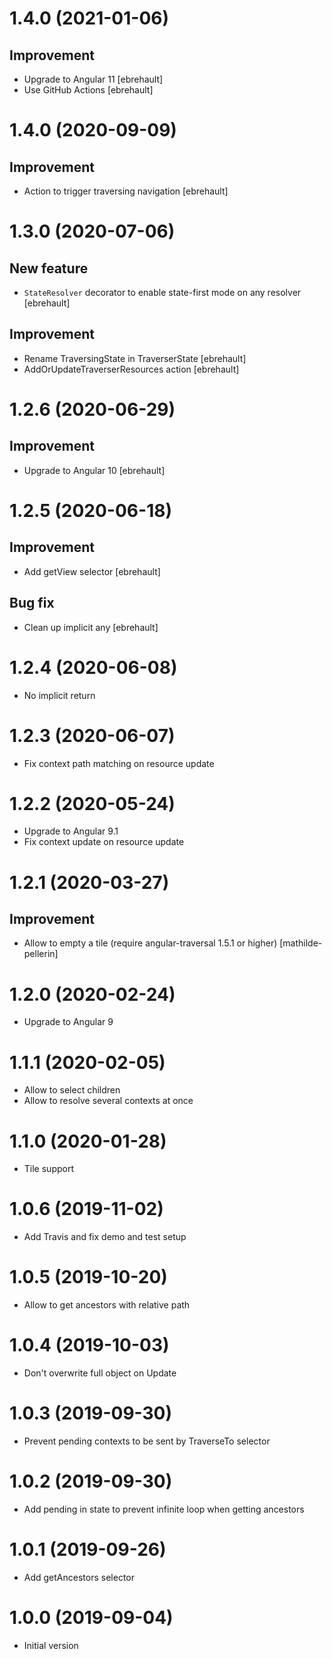 # 1.4.0 (2021-01-06)

## Improvement

-   Upgrade to Angular 11 [ebrehault]
-   Use GitHub Actions [ebrehault]

# 1.4.0 (2020-09-09)

## Improvement

-   Action to trigger traversing navigation [ebrehault]

# 1.3.0 (2020-07-06)

## New feature

-   `StateResolver` decorator to enable state-first mode on any resolver [ebrehault]

## Improvement

-   Rename TraversingState in TraverserState [ebrehault]
-   AddOrUpdateTraverserResources action [ebrehault]

# 1.2.6 (2020-06-29)

## Improvement

-   Upgrade to Angular 10 [ebrehault]

# 1.2.5 (2020-06-18)

## Improvement

-   Add getView selector [ebrehault]

## Bug fix

-   Clean up implicit any [ebrehault]

# 1.2.4 (2020-06-08)

-   No implicit return

# 1.2.3 (2020-06-07)

-   Fix context path matching on resource update

# 1.2.2 (2020-05-24)

-   Upgrade to Angular 9.1
-   Fix context update on resource update

# 1.2.1 (2020-03-27)

## Improvement

-   Allow to empty a tile (require angular-traversal 1.5.1 or higher) [mathilde-pellerin]

# 1.2.0 (2020-02-24)

-   Upgrade to Angular 9

# 1.1.1 (2020-02-05)

-   Allow to select children
-   Allow to resolve several contexts at once

# 1.1.0 (2020-01-28)

-   Tile support

# 1.0.6 (2019-11-02)

-   Add Travis and fix demo and test setup

# 1.0.5 (2019-10-20)

-   Allow to get ancestors with relative path

# 1.0.4 (2019-10-03)

-   Don't overwrite full object on Update

# 1.0.3 (2019-09-30)

-   Prevent pending contexts to be sent by TraverseTo selector

# 1.0.2 (2019-09-30)

-   Add pending in state to prevent infinite loop when getting ancestors

# 1.0.1 (2019-09-26)

-   Add getAncestors selector

# 1.0.0 (2019-09-04)

-   Initial version
